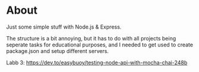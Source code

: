 # About

Just some simple stuff with Node.js & Express.

The structure is a bit annoying, but it has to do with all projects being seperate tasks for educational purposes, and I needed to get used to create package.json and setup different servers.

Labb 3:
https://dev.to/easybuoy/testing-node-api-with-mocha-chai-248b
